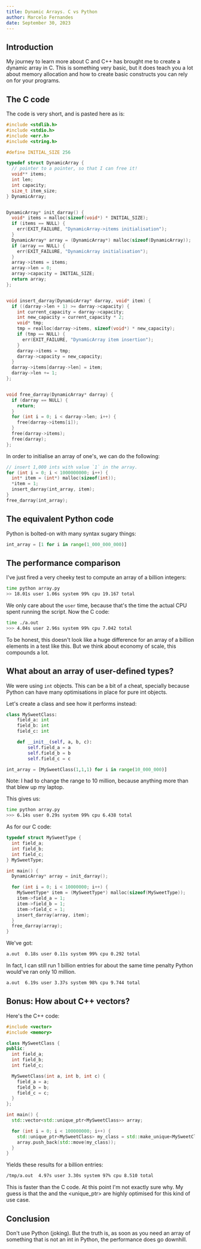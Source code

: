 ```yaml
---
title: Dynamic Arrays. C vs Python
author: Marcelo Fernandes
date: September 30, 2023
---
```


## Introduction

My journey to learn more about C and C++ has brought me to create a dynamic
array in C. This is something very basic, but it does teach you a lot about
memory allocation and how to create basic constructs you can rely on for your
programs.

## The C code

The code is very short, and is pasted here as is:

```c
#include <stdlib.h>
#include <stdio.h>
#include <err.h>
#include <string.h>

#define INITIAL_SIZE 256

typedef struct DynamicArray {
  // pointer to a pointer, so that I can free it!
  void** items;
  int len;
  int capacity;
  size_t item_size;
} DynamicArray;


DynamicArray* init_darray() {
  void* items = malloc(sizeof(void*) * INITIAL_SIZE);
  if (items == NULL) {
    err(EXIT_FAILURE, "DynamicArray->items initialisation");
  }
  DynamicArray* array = (DynamicArray*) malloc(sizeof(DynamicArray));
  if (array == NULL) {
    err(EXIT_FAILURE, "DynamicArray initialisation");
  }
  array->items = items;
  array->len = 0;
  array->capacity = INITIAL_SIZE;
  return array;
};


void insert_darray(DynamicArray* darray, void* item) {
  if ((darray->len + 1) >= darray->capacity) {
    int current_capacity = darray->capacity;
    int new_capacity = current_capacity * 2;
    void* tmp;
    tmp = realloc(darray->items, sizeof(void*) * new_capacity);
    if (tmp == NULL) {
      err(EXIT_FAILURE, "DynamicArray item insertion");
    }
    darray->items = tmp;
    darray->capacity = new_capacity;
  }
  darray->items[darray->len] = item;
  darray->len += 1;
};


void free_darray(DynamicArray* darray) {
  if (darray == NULL) {
    return;
  }
  for (int i = 0; i < darray->len; i++) {
    free(darray->items[i]);
  }
  free(darray->items);
  free(darray);
};
```

In order to initialise an array of one's, we can do the following:

```c
// insert 1,000 ints with value `1` in the array.
for (int i = 0; i < 1000000000; i++) {
  int* item = (int*) malloc(sizeof(int));
  *item = 1;
  insert_darray(int_array, item);
}
free_darray(int_array);
```

## The equivalent Python code

Python is bolted-on with many syntax sugary things:


```python
int_array = [1 for i in range(1_000_000_000)]
```

## The performance comparison

I've just fired a very cheeky test to compute an array of a billion integers:

```sh
time python array.py
>> 18.01s user 1.06s system 99% cpu 19.167 total
```

We only care about the `user` time, because that's the time the actual CPU
spent running the script. Now the C code:

```sh
time ./a.out
>>> 4.04s user 2.96s system 99% cpu 7.042 total
```

To be honest, this doesn't look like a huge difference for an array of a
billion elements in a test like this. But we think about economy of scale,
this compounds a lot.

## What about an array of user-defined types?

We were using `int` objects. This can be a bit of a cheat, specially because
Python can have many optimisations in place for pure int objects.

Let's create a class and see how it performs instead:

```python
class MySweetClass:
    field_a: int
    field_b: int
    field_c: int

    def __init__(self, a, b, c):
        self.field_a = a
        self.field_b = b
        self.field_c = c

int_array = [MySweetClass(1,1,1) for i in range(10_000_000)]
```


Note: I had to change the range to 10 million, because anything more than that
blew up my laptop.

This gives us:

```sh
time python array.py
>>> 6.14s user 0.29s system 99% cpu 6.438 total
```

As for our C code:

```c
typedef struct MySweetType {
  int field_a;
  int field_b;
  int field_c;
} MySweetType;

int main() {
  DynamicArray* array = init_darray();

  for (int i = 0; i < 10000000; i++) {
    MySweetType* item = (MySweetType*) malloc(sizeof(MySweetType));
    item->field_a = 1;
    item->field_b = 1;
    item->field_c = 1;
    insert_darray(array, item);
  }
  free_darray(array);
}
```

We've got:

```sh
a.out  0.18s user 0.11s system 99% cpu 0.292 total
```

In fact, I can still run 1 billion entries for about the same time penalty
Python would've ran only 10 million.

```sh
a.out  6.19s user 3.37s system 98% cpu 9.744 total
```

## Bonus: How about C++ vectors?

Here's the C++ code:

```cpp
#include <vector>
#include <memory>

class MySweetClass {
public:
  int field_a;
  int field_b;
  int field_c;

  MySweetClass(int a, int b, int c) {
    field_a = a;
    field_b = b;
    field_c = c;
  }
};

int main() {
  std::vector<std::unique_ptr<MySweetClass>> array;

  for (int i = 0; i < 100000000; i++) {
    std::unique_ptr<MySweetClass> my_class = std::make_unique<MySweetClass>(1, 1, 1);
    array.push_back(std::move(my_class));
  }
}
```

Yields these results for a billion entries:

```sh
/tmp/a.out  4.97s user 3.30s system 97% cpu 8.510 total
```

This is faster than the C code. At this point I'm not exactly sure why. My
guess is that the <vector> and the <unique_ptr> are highly optimised for
this kind of use case.


## Conclusion

Don't use Python (joking).
But the truth is, as soon as you need an array of something that is not an int
in Python, the performance does go downhill.

